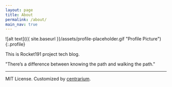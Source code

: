 ```yaml
---
layout: page
title: About
permalink: /about/
main_nav: true
---
```


![alt text]({{ site.baseurl }}/assets/profile-placeholder.gif "Profile Picture"){:.profile}

This is Rocket191 project tech blog.

"There’s a difference between knowing the path and walking the path."

<hr>

MIT License. Customized by [centrarium](https://github.com/bencentra/centrarium).


[centrarium]: https://github.com/bencentra/centrarium
[bencentra]: http://bencentra.com
[jekyll]: https://github.com/jekyll/jekyll
